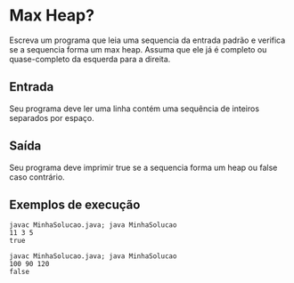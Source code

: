 # Max Heap?
Escreva um programa que leia uma sequencia da entrada padrão e verifica se a sequencia forma um max heap. Assuma que ele já é completo ou quase-completo da esquerda para a direita.

## Entrada
Seu programa deve ler uma linha contém uma sequência de inteiros separados por espaço.

## Saída
Seu programa deve imprimir true se a sequencia forma um heap ou false caso contrário.

## Exemplos de execução
    javac MinhaSolucao.java; java MinhaSolucao
    11 3 5
    true

    javac MinhaSolucao.java; java MinhaSolucao
    100 90 120
    false